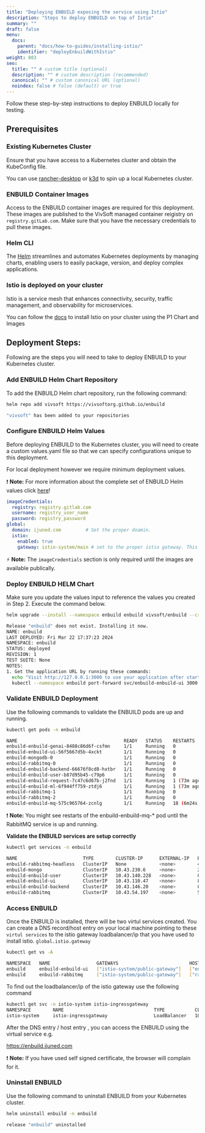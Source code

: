 ```yaml
---
title: "Deploying ENBUILD exposing the service using Istio"
description: "Steps to deploy ENBUILD on top of Istio"
summary: ""
draft: false
menu:
  docs:
    parent: "docs/how-to-guides/installing-istio/"
    identifier: "deployEnbuildWithIstio"
weight: 803
seo:
  title: "" # custom title (optional)
  description: "" # custom description (recommended)
  canonical: "" # custom canonical URL (optional)
  noindex: false # false (default) or true
---
```


Follow these step-by-step instructions to deploy ENBUILD locally for testing.

## Prerequisites

### Existing Kubernetes Cluster

Ensure that you have access to a Kubernetes cluster and obtain the KubeConfig file.

You can use [rancher-desktop](https://docs.rancherdesktop.io/getting-started/installation/) or [k3d](https://k3d.io/v5.6.0/) to spin up a local Kubernetes cluster.

### ENBUILD Container Images

Access to the ENBUILD container images are required for this deployment.
These images are published to the VivSoft managed container reigistry on `registry.gitLab.com`.
Make sure that you have the necessary credentials to pull these images.

### Helm CLI

The [Helm](https://helm.sh/) streamlines and automates Kubernetes deployments by managing charts, enabling users to easily package, version, and deploy complex applications.

### Istio is deployed on your cluster

Istio is a service mesh that enhances connectivity, security, traffic management, and observability for microservices.

You can follow the [docs](../how-to-guides/installing-istio/) to install Istio on your cluster using the P1 Chart and Images


## Deployment Steps:

Following are the steps you will need to take to deploy ENBUILD to your Kubernetes cluster.

### Add ENBUILD Helm Chart Repository

To add the ENBUILD Helm chart repository, run the following command:

```bash
helm repo add vivsoft https://vivsoftorg.github.io/enbuild

"vivsoft" has been added to your repositories
```

### Configure ENBUILD Helm Values

Before deploying ENBUILD to the Kubernetes cluster, you will need to create a custom values.yaml file so that we can specify configurations unique to this deployment.

For local deployment however we require minimum deployment values.

:exclamation: **Note:** For more information about the complete set of ENBUILD Helm values click [here](/docs/getting-started/helm-values/)!

```yaml
imageCredentials:
  registry: registry.gitlab.com
  username: registry_user_name
  password: registry_password
global:
  domain: ijuned.com         # Set the proper doamin.
  istio:
    enabled: true
    gateway: istio-system/main # set to the proper istio gateway. This istio gateway must have above domain added as `hosts` 
```

:zap: **Note:** The `imageCredentials` section is only required until the images are available publically.

### Deploy ENBUILD HELM Chart

Make sure you update the values input to reference the values you created in Step 2.
Execute the command below.

```bash
helm upgrade --install --namespace enbuild enbuild vivsoft/enbuild --create-namespace -f target/quick_install.yaml

Release "enbuild" does not exist. Installing it now.
NAME: enbuild
LAST DEPLOYED: Fri Mar 22 17:37:23 2024
NAMESPACE: enbuild
STATUS: deployed
REVISION: 1
TEST SUITE: None
NOTES:
1. Get the application URL by running these commands:
  echo "Visit http://127.0.0.1:3000 to use your application after starting the port forward"
  kubectl --namespace enbuild port-forward svc/enbuild-enbuild-ui 3000:80
```

### Validate ENBUILD Deployment

Use the following commands to validate the ENBUILD pods are up and running.

```bash
kubectl get pods -n enbuild

NAME                                       READY   STATUS    RESTARTS         AGE
enbuild-enbuild-genai-8488c86d6f-csfmn     1/1     Running   0                76m
enbuild-enbuild-ui-56f5667d5b-4xckt        1/1     Running   0                76m
enbuild-mongodb-0                          1/1     Running   0                76m
enbuild-rabbitmq-0                         1/1     Running   0                76m
enbuild-enbuild-backend-66676f8cd8-hxtbr   1/1     Running   0                76m
enbuild-enbuild-user-b87d95b45-c79p6       1/1     Running   0                76m
enbuild-enbuild-request-7c47c6d67b-j2fnd   1/1     Running   1 (73m ago)      76m
enbuild-enbuild-ml-6f944ff759-ztdj6        1/1     Running   1 (73m ago)      76m
enbuild-rabbitmq-1                         1/1     Running   0                73m
enbuild-rabbitmq-2                         1/1     Running   0                72m
enbuild-enbuild-mq-575c965764-zcnlg        1/1     Running   18 (6m24s ago)   76m

```

:exclamation: **Note:** You might see restarts of the enbuild-enbuild-mq-\* pod until the RabbitMQ service is up and running.

**Validate the ENBUILD services are setup correctly**

```bash
kubectl get services -n enbuild

NAME                        TYPE        CLUSTER-IP      EXTERNAL-IP   PORT(S)                                 AGE
enbuild-rabbitmq-headless   ClusterIP   None            <none>        4369/TCP,5672/TCP,25672/TCP,15672/TCP   80s
enbuild-mongo               ClusterIP   10.43.230.6     <none>        27017/TCP                               80s
enbuild-enbuild-user        ClusterIP   10.43.140.228   <none>        80/TCP                                  80s
enbuild-enbuild-ui          ClusterIP   10.43.110.47    <none>        80/TCP                                  80s
enbuild-enbuild-backend     ClusterIP   10.43.146.20    <none>        80/TCP                                  80s
enbuild-rabbitmq            ClusterIP   10.43.54.197    <none>        5672/TCP,4369/TCP,25672/TCP,15672/TCP   80s
```

### Access ENBUILD

Once the ENBUILD is installed, there will be two virtul services created. 
You can create a DNS record/host entry on your local machine pointing to these `virtul services` to the istio gateway loadbalancer/ip that you have used to install istio.
`global.istio.gateway`  

```bash
kubectl get vs -A

NAMESPACE   NAME                 GATEWAYS                          HOSTS                     AGE
enbuild     enbuild-enbuild-ui   ["istio-system/public-gateway"]   ["enbuild.ijuned.com"]    4s
enbuild     enbuild-rabbitmq     ["istio-system/public-gateway"]   ["rabbitmq.ijuned.com"]   4s
```

To find out the loadbalancer/ip of the istio gateway use the following command
```bash
kubectl get svc -n istio-system istio-ingressgateway
NAMESPACE        NAME                                 TYPE           CLUSTER-IP      EXTERNAL-IP   PORT(S)                                      AGE
istio-system     istio-ingressgateway                 LoadBalancer   10.43.60.241    <pending>     15021:32686/TCP,80:31687/TCP,443:30260/TCP   4m29s

```

After the DNS entry / host entry , you can access the ENBUILD using the virtual service e.g. 

https://enbuild.ijuned.com

:exclamation: **Note:** If you have used self signed certificate, the browser will complain for it.




### Uninstall ENBUILD

Use the following command to uninstall ENBUILD from your Kubernetes cluster.

```bash
helm uninstall enbuild -n enbuild

release "enbuild" uninstalled
```
